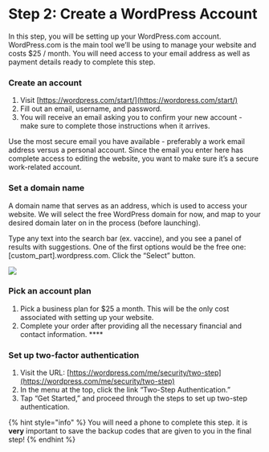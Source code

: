 # Step 2: Create a WordPress Account

In this step, you will be setting up your WordPress.com account. WordPress.com is the main tool we’ll be using to manage your website and costs $25 / month. You will need access to your email address as well as payment details ready to complete this step. 

### **Create an account** 

1. Visit [https://wordpress.com/start/](https://wordpress.com/start/)
2. Fill out an email, username, and password. 
3. You will receive an email asking you to confirm your new account - make sure to complete those instructions when it arrives.

Use the most secure email you have available - preferably a work email address versus a personal account. Since the email you enter here has complete access to editing the website, you want to make sure it’s a secure work-related account. 

### **Set a domain name** 

A domain name that serves as an address, which is used to access your website. We will select the free WordPress domain for now, and map to your desired domain later on in the process \(before launching\). 

Type any text into the search bar \(ex. vaccine\), and you see a panel of results with suggestions. One of the first options would be the free one: \[custom\_part\].wordpress.com. Click the “Select” button. 

![](https://lh5.googleusercontent.com/Riacrj3weSR3x6_glWBumSfwI9kB8DSmnrERU3ncPsDYA9Ddfq_ay97bzBHZOcZoVnWuhQTa-4tUXyWtB_mudJtIzbTcxuKQwEHCj81xDR0Pi1yA_siD_FIpgaC3QCObZ7a5Xu43)

### **Pick an account plan** 

1. Pick a business plan for $25 a month. This will be the only cost associated with setting up your website. 
2. Complete your order after providing all the necessary financial and contact information. ****

### **Set up two-factor authentication** 

1. Visit the URL: [https://wordpress.com/me/security/two-step](https://wordpress.com/me/security/two-step) 
2. In the menu at the top, click the link “Two-Step Authentication.” 
3. Tap “Get Started,” and proceed through the steps to set up two-step authentication. 

{% hint style="info" %}
You will need a phone to complete this step. it is **very** important to save the backup codes that are given to you in the final step! 
{% endhint %}

